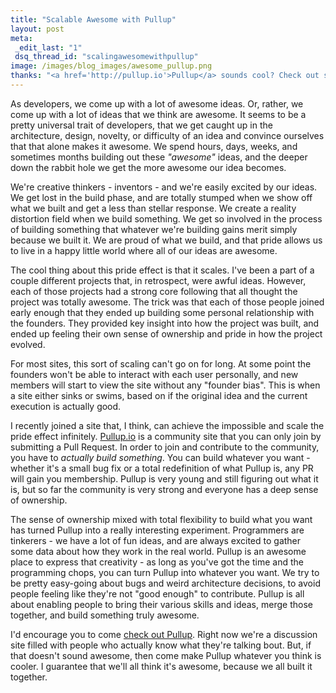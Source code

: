 ```yaml
---
title: "Scalable Awesome with Pullup"
layout: post
meta:
 _edit_last: "1"
 dsq_thread_id: "scalingawesomewithpullup"
image: /images/blog_images/awesome_pullup.png
thanks: "<a href='http://pullup.io'>Pullup</a> sounds cool? Check out some <a href='https://github.com/larvalabs/pullup/issues?labels=beginner&page=1&state=open'>beginner issues</a> to get started!"
---
```


As developers, we come up with a lot of awesome ideas. Or, rather, we come up with a lot of ideas that we think are awesome. It seems to be a pretty universal trait of developers, that we get caught up in the architecture, design, novelty, or difficulty of an idea and convince ourselves that that alone makes it awesome. We spend hours, days, weeks, and sometimes months building out these *"awesome"* ideas, and the deeper down the rabbit hole we get the more awesome our idea becomes.

We're creative thinkers - inventors - and we're easily excited by our ideas. We get lost in the build phase, and are totally stumped when we show off what we built and get a less than stellar response. We create a reality distortion field when we build something. We get so involved in the process of building something that whatever we're building gains merit simply because we built it. We are proud of what we build, and that pride allows us to live in a happy little world where all of our ideas are awesome.

The cool thing about this pride effect is that it scales. I've been a part of a couple different projects that, in retrospect, were awful ideas. However, each of those projects had a strong core following that all thought the project was totally awesome. The trick was that each of those people joined early enough that they ended up building some personal relationship with the founders. They provided key insight into how the project was built, and ended up feeling their own sense of ownership and pride in how the project evolved.

For most sites, this sort of scaling can't go on for long. At some point the founders won't be able to interact with each user personally, and new members will start to view the site without any "founder bias". This is when a site either sinks or swims, based on if the original idea and the current execution is actually good.

I recently joined a site that, I think, can achieve the impossible and scale the pride effect infinitely. [Pullup.io](http://pullup.io) is a community site that you can only join by submitting a Pull Request. In order to join and contribute to the community, you have to *actually build something*. You can build whatever you want - whether it's a small bug fix or a total redefinition of what Pullup is, any PR will gain you membership. Pullup is very young and still figuring out what it is, but so far the community is very strong and everyone has a deep sense of ownership.

The sense of ownership mixed with total flexibility to build what you want has turned Pullup into a really interesting experiment. Programmers are tinkerers - we have a lot of fun ideas, and are always excited to gather some data about how they work in the real world. Pullup is an awesome place to express that creativity - as long as you've got the time and the programming chops, you can turn Pullup into whatever you want. We try to be pretty easy-going about bugs and weird architecture decisions, to avoid people feeling like they're not "good enough" to contribute. Pullup is all about enabling people to bring their various skills and ideas, merge those together, and build something truly awesome.

I'd encourage you to come [check out Pullup](http://pullup.io). Right now we're a discussion site filled with people who actually know what they're talking bout. But, if that doesn't sound awesome, then come make Pullup whatever you think is cooler. I guarantee that we'll all think it's awesome, because we all built it together.
